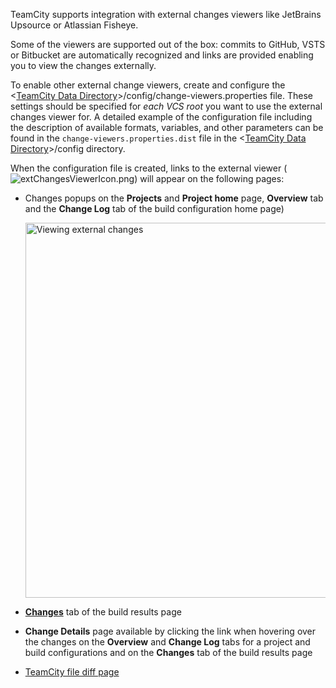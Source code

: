 [//]: # (title: External Changes Viewer)
[//]: # (auxiliary-id: External Changes Viewer)

TeamCity supports integration with external changes viewers like JetBrains Upsource or Atlassian Fisheye. 

Some of the viewers are supported out of the box: commits to GitHub, VSTS or Bitbucket are automatically recognized and links are provided enabling you to view the changes externally.

To enable other external change viewers, create and configure the \<[TeamCity Data Directory](teamcity-data-directory.md)\>/config/change-viewers.properties file. These settings should be specified for _each VCS root_ you want to use the external changes viewer for. A detailed example of the configuration file including the description of available formats, variables, and other parameters can be found in the `change-viewers.properties.dist` file in the \<[TeamCity Data Directory](teamcity-data-directory.md)\>/config directory.

When the configuration file is created, links to the external viewer (![extChangesViewerIcon.png](extChangesViewerIcon.png)) will appear on the following pages:
* Changes popups on the __Projects__ and __Project home__ page, __Overview__ tab and the __Change Log__ tab of the build configuration home page)   

   <img src="externalChangesViewer.png" width="600" alt="Viewing external changes"/>
   
* __[Changes](working-with-build-results.md#Changes)__ tab of the build results page
* __Change Details__ page available by clicking the link when hovering over the changes on the __Overview__ and __Change Log__ tabs for a project and build configurations and on the __Changes__ tab of the build results page
* [TeamCity file diff page](difference-viewer.md)
